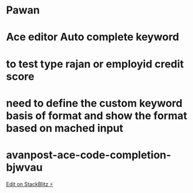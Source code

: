 # Pawan

# Ace editor Auto complete keyword

# to test type rajan or employid credit score

# need to define the custom keyword basis of format and show the format based on mached input

# avanpost-ace-code-completion-bjwvau

[Edit on StackBlitz ⚡️](https://stackblitz.com/edit/aceeditor-autocomplete-pawan)
